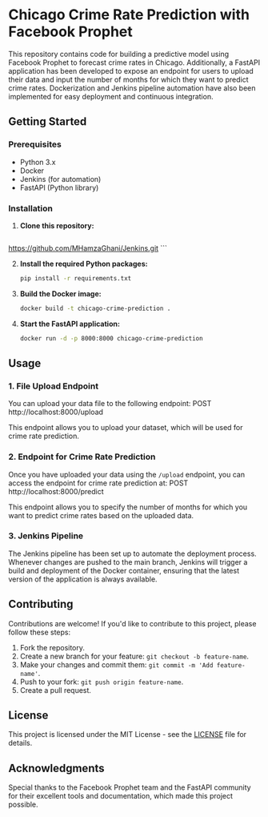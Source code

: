 # Chicago Crime Rate Prediction with Facebook Prophet

This repository contains code for building a predictive model using Facebook Prophet to forecast crime rates in Chicago. Additionally, a FastAPI application has been developed to expose an endpoint for users to upload their data and input the number of months for which they want to predict crime rates. Dockerization and Jenkins pipeline automation have also been implemented for easy deployment and continuous integration.

## Getting Started

### Prerequisites

- Python 3.x
- Docker
- Jenkins (for automation)
- FastAPI (Python library)

### Installation

1. **Clone this repository:**

    ```bash
https://github.com/MHamzaGhani/Jenkins.git
    ```

2. **Install the required Python packages:**

    ```bash
    pip install -r requirements.txt
    ```

3. **Build the Docker image:**

    ```bash
    docker build -t chicago-crime-prediction .
    ```

4. **Start the FastAPI application:**

    ```bash
    docker run -d -p 8000:8000 chicago-crime-prediction
    
    ```

## Usage

### 1. File Upload Endpoint

You can upload your data file to the following endpoint:
POST http://localhost:8000/upload


This endpoint allows you to upload your dataset, which will be used for crime rate prediction.

### 2. Endpoint for Crime Rate Prediction

Once you have uploaded your data using the `/upload` endpoint, you can access the endpoint for crime rate prediction at:
POST http://localhost:8000/predict


This endpoint allows you to specify the number of months for which you want to predict crime rates based on the uploaded data.

### 3. Jenkins Pipeline

The Jenkins pipeline has been set up to automate the deployment process. Whenever changes are pushed to the main branch, Jenkins will trigger a build and deployment of the Docker container, ensuring that the latest version of the application is always available.

## Contributing

Contributions are welcome! If you'd like to contribute to this project, please follow these steps:

1. Fork the repository.
2. Create a new branch for your feature: `git checkout -b feature-name`.
3. Make your changes and commit them: `git commit -m 'Add feature-name'`.
4. Push to your fork: `git push origin feature-name`.
5. Create a pull request.

## License

This project is licensed under the MIT License - see the [LICENSE](LICENSE) file for details.

## Acknowledgments

Special thanks to the Facebook Prophet team and the FastAPI community for their excellent tools and documentation, which made this project possible.




